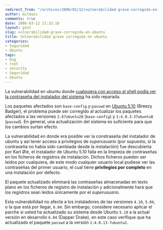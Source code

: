 ```yaml
---
redirect_from: "/archivos/2006/03/12/vulnerabilidad-grave-corregida-en-ubuntu/"
author: milmazz
comments: true
date: 2006-03-12 21:33:19
layout: post
slug: vulnerabilidad-grave-corregida-en-ubuntu
title: Vulnerabilidad grave corregida en ubuntu
categories:
- Seguridad
- Ubuntu
tags:
- bug
- root
- security
- Seguridad
- Ubuntu
---
```


La vulnerabilidad en ubuntu donde [cualquiera con acceso al shell podía ver la contraseña del instalador del sistema](https://launchpad.net/distros/ubuntu/+bug/34606) ha sido reparada.

Los paquetes afectados son `base-config` y `passwd` en [Ubuntu 5.10](http://www.ubuntu.com/news/release510) (Breezy Badger), el problema puede ser corregido al actualizar los paquetes afectados a las versiones `2.67ubuntu20` (`base-config`) y `1:4.0.3-37ubuntu8` (`passwd`). En general, una actualización del sistema es suficiente para que los cambios surtan efecto.

La vulnerabilidad en donde era posible ver la constraseña del instalador de ubuntu y así tener acceso a privilegios de _superusuario_ (por supuesto, si la contraseña no había sido cambiada desde la instalación) fue descubierta por Karl Øie, el instalador de Ubuntu 5.10 falla en la limpieza de contraseñas en los ficheros de registros de instalación. Dichos ficheros pueden ser leidos por cualquiera, de este modo cualquier usuario local pudiese ver las contraseñas del primer usuario, el cual tiene **privilegios por completo** en una instalación por defecto.

El paquete actualizado eliminará las contraseñas almacenadas en texto plano en los ficheros de registro de instalación y adicionalmente hará que los registros sean leídos únicamente por el _superusuario_.

Esta vulnerabilidad no afecta a los instaladores de las versiones `4.10`, `5.04`, o la que está por llegar, `6.04`. Sin embargo, considere necesario aplicar el parche si usted ha actualizado su sistema desde Ubuntu `5.10` a la actual versión en desarrollo `6.04` (Dapper Drake), en este caso verifique que ha actualizado el paquete `passwd` a la versión `1:4.0.13-7ubuntu2`.
